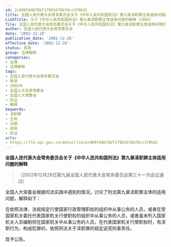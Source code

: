 ```yaml
---
id: 2c909fdd678bf17901678bf8cc3f0bd1
title: 全国人民代表大会常务委员会关于《中华人民共和国刑法》第九章渎职罪主体适用问题的解释
LinkTitle: 关于《中华人民共和国刑法》第九章渎职罪主体适用问题的解释（2002）
file: 全国人民代表大会常务委员会关于《中华人民共和国刑法》第九章渎职罪主体适用问题的解释_20021228_2c909fdd678bf17901678bf8cc3f0bd1.docx
author: 全国人民代表大会常务委员会
date: '2002-12-28'
publication_date: '2002-12-28'
effective_date: '2002-12-28'
status: 有效
group: 法律解释
categories:
- 法律
- 法律解释
tags:
- 全国人民代表大会常务委员会
- 有效
- 2002年
- 全国人大及其常委会
- 全国人大常委会
- 刑法
- 解释
keywords:
- 渎职罪
- 主体
- 问题
- 适用
- 刑法
urls:
- https://flk.npc.gov.cn/detail?id=2c909fdd678bf17901678bf8cc3f0bd1
---
```


**全国人民代表大会常务委员会关于《中华人民共和国刑法》第九章渎职罪主体适用问题的解释**

> （2002年12月28日第九届全国人民代表大会常务委员会第三十一次会议通过）

全国人大常委会根据司法实践中遇到的情况，讨论了刑法第九章渎职罪主体的适用问题，解释如下：

在依照法律、法规规定行使国家行政管理职权的组织中从事公务的人员，或者在受国家机关委托代表国家机关行使职权的组织中从事公务的人员，或者虽未列入国家机关人员编制但在国家机关中从事公务的人员，在代表国家机关行使职权时，有渎职行为，构成犯罪的，依照刑法关于渎职罪的规定追究刑事责任。

现予公告。
